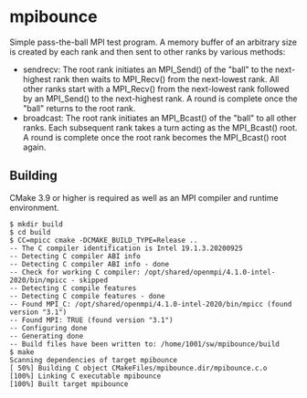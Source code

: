# mpibounce

Simple pass-the-ball MPI test program.  A memory buffer of an arbitrary size is created by each rank and then sent to other ranks by various methods:

  - sendrecv:  The root rank initiates an MPI\_Send() of the "ball" to the next-highest rank then waits to MPI\_Recv() from the next-lowest rank.  All other ranks start with a MPI\_Recv() from the next-lowest rank followed by an MPI\_Send() to the next-highest rank.  A round is complete once the "ball" returns to the root rank.
  - broadcast:  The root rank initiates an MPI\_Bcast() of the "ball" to all other ranks.  Each subsequent rank takes a turn acting as the MPI\_Bcast() root.  A round is complete once the root rank becomes the MPI\_Bcast() root again.

## Building

CMake 3.9 or higher is required as well as an MPI compiler and runtime environment.

```
$ mkdir build
$ cd build
$ CC=mpicc cmake -DCMAKE_BUILD_TYPE=Release ..
-- The C compiler identification is Intel 19.1.3.20200925
-- Detecting C compiler ABI info
-- Detecting C compiler ABI info - done
-- Check for working C compiler: /opt/shared/openmpi/4.1.0-intel-2020/bin/mpicc - skipped
-- Detecting C compile features
-- Detecting C compile features - done
-- Found MPI_C: /opt/shared/openmpi/4.1.0-intel-2020/bin/mpicc (found version "3.1") 
-- Found MPI: TRUE (found version "3.1")  
-- Configuring done
-- Generating done
-- Build files have been written to: /home/1001/sw/mpibounce/build
$ make 
Scanning dependencies of target mpibounce
[ 50%] Building C object CMakeFiles/mpibounce.dir/mpibounce.c.o
[100%] Linking C executable mpibounce
[100%] Built target mpibounce
```
